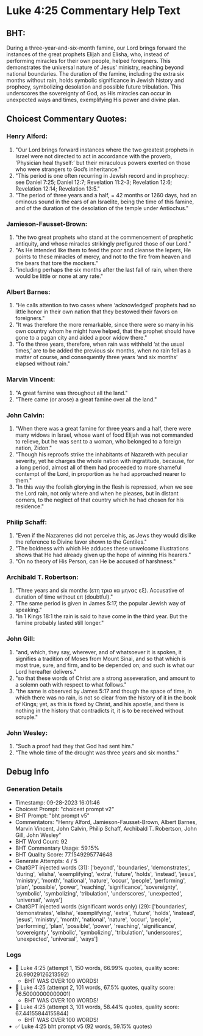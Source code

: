 # Luke 4:25 Commentary Help Text

## BHT:
During a three-year-and-six-month famine, our Lord brings forward the instances of the great prophets Elijah and Elisha, who, instead of performing miracles for their own people, helped foreigners. This demonstrates the universal nature of Jesus' ministry, reaching beyond national boundaries. The duration of the famine, including the extra six months without rain, holds symbolic significance in Jewish history and prophecy, symbolizing desolation and possible future tribulation. This underscores the sovereignty of God, as His miracles can occur in unexpected ways and times, exemplifying His power and divine plan.

## Choicest Commentary Quotes:
### Henry Alford:
1. "Our Lord brings forward instances where the two greatest prophets in Israel were not directed to act in accordance with the proverb, 'Physician heal thyself:’ but their miraculous powers exerted on those who were strangers to God’s inheritance."
2. "This period is one often recurring in Jewish record and in prophecy: see Daniel 7:25; Daniel 12:7; Revelation 11:2-3; Revelation 12:6; Revelation 12:14; Revelation 13:5."
3. "The period of three years and a half, = 42 months or 1260 days, had an ominous sound in the ears of an Israelite, being the time of this famine, and of the duration of the desolation of the temple under Antiochus."

### Jamieson-Fausset-Brown:
1. "the two great prophets who stand at the commencement of prophetic antiquity, and whose miracles strikingly prefigured those of our Lord."
2. "As He intended like them to feed the poor and cleanse the lepers, He points to these miracles of mercy, and not to the fire from heaven and the bears that tore the mockers."
3. "including perhaps the six months after the last fall of rain, when there would be little or none at any rate."

### Albert Barnes:
1. "He calls attention to two cases where ‘acknowledged’ prophets had so little honor in their own nation that they bestowed their favors on foreigners."
2. "It was therefore the more remarkable, since there were so many in his own country whom he might have helped, that the prophet should have gone to a pagan city and aided a poor widow there."
3. "To the three years, therefore, when rain was withheld ‘at the usual times,’ are to be added the previous six months, when no rain fell as a matter of course, and consequently three years ‘and six months’ elapsed without rain."

### Marvin Vincent:
1. "A great famine was throughout all the land."
2. "There came (or arose) a great famine over all the land."

### John Calvin:
1. "When there was a great famine for three years and a half, there were many widows in Israel, whose want of food Elijah was not commanded to relieve, but he was sent to a woman, who belonged to a foreign nation, Zidon."
2. "Though his reproofs strike the inhabitants of Nazareth with peculiar severity, yet he charges the whole nation with ingratitude, because, for a long period, almost all of them had proceeded to more shameful contempt of the Lord, in proportion as he had approached nearer to them."
3. "In this way the foolish glorying in the flesh is repressed, when we see the Lord rain, not only where and when he pleases, but in distant corners, to the neglect of that country which he had chosen for his residence."

### Philip Schaff:
1. "Even if the Nazarenes did not perceive this, as Jews they would dislike the reference to Divine favor shown to the Gentiles." 
2. "The boldness with which He adduces these unwelcome illustrations shows that He had already given up the hope of winning His hearers."
3. "On no theory of His Person, can He be accused of harshness."

### Archibald T. Robertson:
1. "Three years and six months (ετη τρια κα μηνας εξ). Accusative of duration of time without επ (doubtful)."
2. "The same period is given in James 5:17, the popular Jewish way of speaking."
3. "In 1 Kings 18:1 the rain is said to have come in the third year. But the famine probably lasted still longer."

### John Gill:
1. "and, which, they say, wherever, and of whatsoever it is spoken, it signifies a tradition of Moses from Mount Sinai, and so that which is most true, sure, and firm, and to be depended on; and such is what our Lord hereafter delivers."
2. "so that these words of Christ are a strong asseveration, and amount to a solemn oath with respect to what follows."
3. "the same is observed by James 5:17 and though the space of time, in which there was no rain, is not so clear from the history of it in the book of Kings; yet, as this is fixed by Christ, and his apostle, and there is nothing in the history that contradicts it, it is to be received without scruple."

### John Wesley:
1. "Such a proof had they that God had sent him."
2. "The whole time of the drought was three years and six months."


## Debug Info
### Generation Details
- Timestamp: 09-28-2023 16:01:46
- Choicest Prompt: "choicest prompt v2"
- BHT Prompt: "bht prompt v5"
- Commentators: "Henry Alford, Jamieson-Fausset-Brown, Albert Barnes, Marvin Vincent, John Calvin, Philip Schaff, Archibald T. Robertson, John Gill, John Wesley"
- BHT Word Count: 92
- BHT Commentary Usage: 59.15%
- BHT Quality Score: 77.1549295774648
- Generate Attempts: 4 / 5
- ChatGPT injected words (31):
	['beyond', 'boundaries', 'demonstrates', 'during', 'elisha', 'exemplifying', 'extra', 'future', 'holds', 'instead', 'jesus', 'ministry', 'month', 'national', 'nature', 'occur', 'people', 'performing', 'plan', 'possible', 'power', 'reaching', 'significance', 'sovereignty', 'symbolic', 'symbolizing', 'tribulation', 'underscores', 'unexpected', 'universal', 'ways']
- ChatGPT injected words (significant words only) (29):
	['boundaries', 'demonstrates', 'elisha', 'exemplifying', 'extra', 'future', 'holds', 'instead', 'jesus', 'ministry', 'month', 'national', 'nature', 'occur', 'people', 'performing', 'plan', 'possible', 'power', 'reaching', 'significance', 'sovereignty', 'symbolic', 'symbolizing', 'tribulation', 'underscores', 'unexpected', 'universal', 'ways']

### Logs
- 🔄 Luke 4:25 (attempt 1, 150 words, 66.99% quotes, quality score: 26.99029126213592) 
	- BHT WAS OVER 100 WORDS!
- 🔄 Luke 4:25 (attempt 2, 101 words, 67.5% quotes, quality score: 76.50000000000001) 
	- BHT WAS OVER 100 WORDS!
- 🔄 Luke 4:25 (attempt 3, 101 words, 58.44% quotes, quality score: 67.44155844155844) 
	- BHT WAS OVER 100 WORDS!
- ✅ Luke 4:25 bht prompt v5 (92 words, 59.15% quotes)